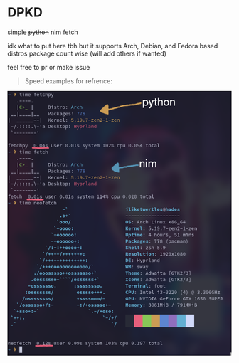 # DPKD
simple ~~python~~ nim fetch

idk what to put here tbh but it supports Arch, Debian, and Fedora based distros package count wise (will add others if wanted)

feel free to pr or make issue 

> Speed examples for refrence:

![alt text](https://github.com/iliketwertles/DPKD/blob/main/example.png?raw=true)
